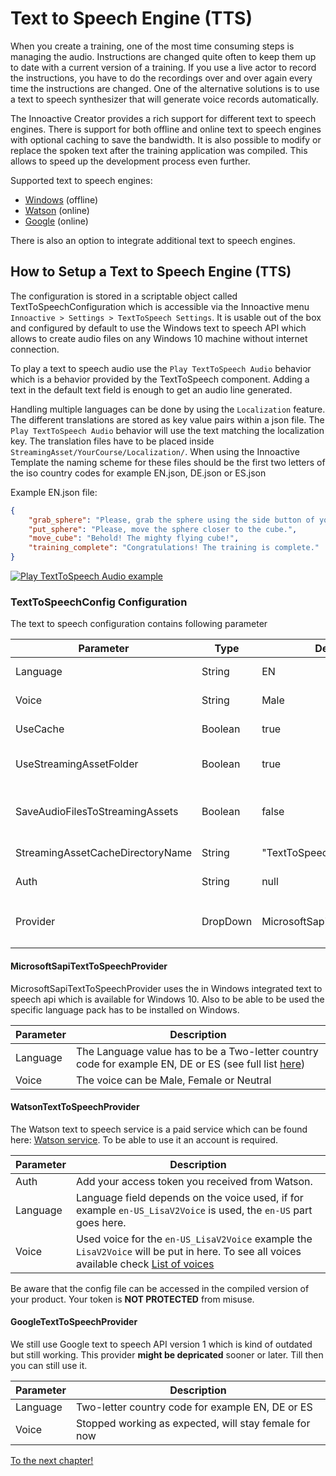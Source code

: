 # Text to Speech Engine (TTS)

When you create a training, one of the most time consuming steps is managing the audio. Instructions are changed quite often to keep them up to date with a current version of a training. If you use a live actor to record the instructions, you have to do the recordings over and over again every time the instructions are changed. One of the alternative solutions is to use a text to speech synthesizer that will generate voice records automatically. 

The Innoactive Creator provides a rich support for different text to speech engines. There is support for both offline and online text to speech engines with optional caching to save the bandwidth. It is also possible to modify or replace the spoken text after the training application was compiled. This allows to speed up the development process even further.

Supported text to speech engines:

* [Windows](#microsoftsapitexttospeechprovider) (offline)
* [Watson](#watsontexttospeechprovider) (online)
* [Google](#googletexttospeechprovider) (online)

There is also an option to integrate additional text to speech engines.

## How to Setup a Text to Speech Engine (TTS)
The configuration is stored in a scriptable object called TextToSpeechConfiguration which is accessible via the Innoactive menu `Innoactive > Settings > TextToSpeech Settings`. It is usable out of the box and configured by default to use the Windows text to speech API which allows to create audio files on any Windows 10 machine without internet connection.
 
To play a text to speech audio use the `Play TextToSpeech Audio` behavior which is a behavior provided by the TextToSpeech component. Adding a text in the default text field is enough to get an audio line generated.
 
Handling multiple languages can be done by using the `Localization` feature. The different translations are stored as key value pairs within a json file. The `Play TextToSpeech Audio` behavior will use the text matching the localization key. The translation files have to be placed inside `StreamingAsset/YourCourse/Localization/`. When using the Innoactive Template the naming scheme for these files should be the first two letters of the iso country codes for example EN.json, DE.json or ES.json

Example EN.json file:
```json
{
    "grab_sphere": "Please, grab the sphere using the side button of your controller.",
    "put_sphere": "Please, move the sphere closer to the cube.",
    "move_cube": "Behold! The mighty flying cube!",
    "training_complete": "Congratulations! The training is complete."
}
```

[![Play TextToSpeech Audio example](../images/developer/play-text-to-speech-example.png)](../images/developer/play-text-to-speech-example.png "A play audio behavior configured to use a localization key")

### TextToSpeechConfig Configuration

The text to speech configuration contains following parameter

Parameter | Type | Default Value | Required | Description
--- | --- | --- | --- | ---
Language | String | EN | Yes | Language which should be used, depends on the chosen provider.
Voice | String | Male | Yes | Voice that should be used, depends on the chosen provider.
UseCache | Boolean | true | No | Will cache the audio files to prevent redownloading it everytime.
UseStreamingAssetFolder | Boolean | true | No | Will use the StreamingAsset folder as additional place to keep the cached audio files.
SaveAudioFilesToStreamingAssets | Boolean | false | No | Triggers the engine to store the created audio files in the StreamingAsset folder, used for creating the default audio files.
StreamingAssetCacheDirectoryName | String | "TextToSpeech" | No | Subfolder of the StreamingAsset path used to store the files.
Auth | String | null | No | Used to authenticate at the provider, if required.
Provider | DropDown | MicrosoftSapiTextToSpeechProvider | Yes | Provider used `GoogleTextToSpeechProvider`, `WatsonTextToSpeechProvider`, `MicrosoftSapiTextToSpeechProvider`

#### MicrosoftSapiTextToSpeechProvider

MicrosoftSapiTextToSpeechProvider uses the in Windows integrated text to speech api which is available for Windows 10. Also to be able to be used the specific language pack has to be installed on Windows.

Parameter | Description
--- | ---
Language | The Language value has to be a Two-letter country code for example EN, DE or ES (see full list [here](https://en.wikipedia.org/wiki/ISO_3166-1))
Voice | The voice can be Male, Female or Neutral

#### WatsonTextToSpeechProvider

The Watson text to speech service is a paid service which can be found here: [Watson service](https://www.ibm.com/watson/services/text-to-speech/). To be able to use it an account is required.

Parameter | Description
--- | ---
Auth | Add your access token you received from Watson.
Language | Language field depends on the voice used, if for example `en-US_LisaV2Voice` is used, the `en-US` part goes here.
Voice | Used voice for the `en-US_LisaV2Voice` example the `LisaV2Voice` will be put in here. To see all voices available check [List of voices](https://cloud.ibm.com/apidocs/text-to-speech#list-voices)

Be aware that the config file can be accessed in the compiled version of your product. Your token is **NOT PROTECTED** from misuse.

#### GoogleTextToSpeechProvider

We still use Google text to speech API version 1 which is kind of outdated but still working. This provider **might be depricated** sooner or later. Till then you can still use it.

Parameter | Description
--- | ---
Language | Two-letter country code for example EN, DE or ES
Voice | Stopped working as expected, will stay female for now

[To the next chapter!](13-dependency-manager.md)
